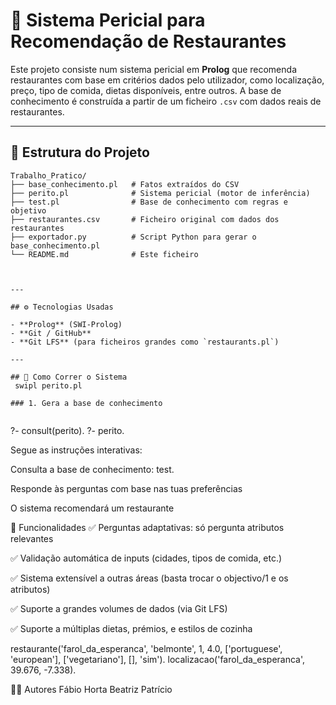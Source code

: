 # 🧠 Sistema Pericial para Recomendação de Restaurantes

Este projeto consiste num sistema pericial em **Prolog** que recomenda restaurantes com base em critérios dados pelo utilizador, como localização, preço, tipo de comida, dietas disponíveis, entre outros. A base de conhecimento é construída a partir de um ficheiro `.csv` com dados reais de restaurantes.

---

## 📁 Estrutura do Projeto

```plaintext
Trabalho_Pratico/
├── base_conhecimento.pl   # Fatos extraídos do CSV
├── perito.pl              # Sistema pericial (motor de inferência)
├── test.pl                # Base de conhecimento com regras e objetivo
├── restaurantes.csv       # Ficheiro original com dados dos restaurantes
├── exportador.py          # Script Python para gerar o base_conhecimento.pl
└── README.md              # Este ficheiro



---

## ⚙️ Tecnologias Usadas

- **Prolog** (SWI-Prolog)
- **Git / GitHub**
- **Git LFS** (para ficheiros grandes como `restaurants.pl`)

---

## 🚀 Como Correr o Sistema
 swipl perito.pl
 
### 1. Gera a base de conhecimento


```
?- consult(perito).
?- perito.

Segue as instruções interativas:

Consulta a base de conhecimento: test.

Responde às perguntas com base nas tuas preferências

O sistema recomendará um restaurante


📌 Funcionalidades
✅ Perguntas adaptativas: só pergunta atributos relevantes

✅ Validação automática de inputs (cidades, tipos de comida, etc.)

✅ Sistema extensível a outras áreas (basta trocar o objectivo/1 e os atributos)

✅ Suporte a grandes volumes de dados (via Git LFS)

✅ Suporte a múltiplas dietas, prémios, e estilos de cozinha


restaurante('farol_da_esperanca', 'belmonte', 1, 4.0, ['portuguese', 'european'], ['vegetariano'], [], 'sim').
localizacao('farol_da_esperanca', 39.676, -7.338).

🙋‍♂️ Autores
Fábio Horta
Beatriz Patrício

